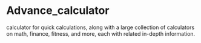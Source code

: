 # Advance_calculator
calculator for quick calculations, along with a large collection of calculators on math, finance, fitness, and more, each with related in-depth information.
